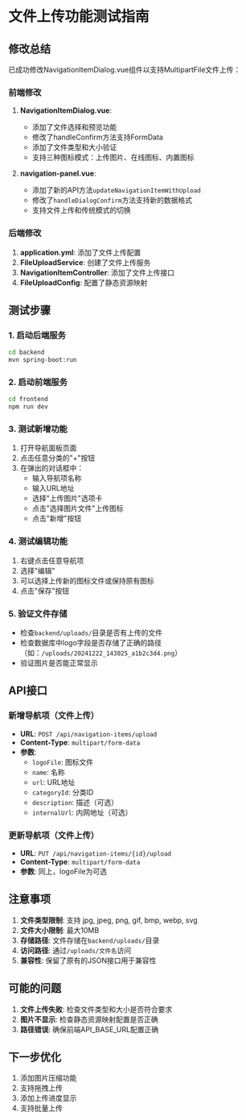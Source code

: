 # 文件上传功能测试指南

## 修改总结

已成功修改NavigationItemDialog.vue组件以支持MultipartFile文件上传：

### 前端修改
1. **NavigationItemDialog.vue**:
   - 添加了文件选择和预览功能
   - 修改了handleConfirm方法支持FormData
   - 添加了文件类型和大小验证
   - 支持三种图标模式：上传图片、在线图标、内置图标

2. **navigation-panel.vue**:
   - 添加了新的API方法`updateNavigationItemWithUpload`
   - 修改了`handleDialogConfirm`方法支持新的数据格式
   - 支持文件上传和传统模式的切换

### 后端修改
1. **application.yml**: 添加了文件上传配置
2. **FileUploadService**: 创建了文件上传服务
3. **NavigationItemController**: 添加了文件上传接口
4. **FileUploadConfig**: 配置了静态资源映射

## 测试步骤

### 1. 启动后端服务
```bash
cd backend
mvn spring-boot:run
```

### 2. 启动前端服务
```bash
cd frontend
npm run dev
```

### 3. 测试新增功能
1. 打开导航面板页面
2. 点击任意分类的"+"按钮
3. 在弹出的对话框中：
   - 输入导航项名称
   - 输入URL地址
   - 选择"上传图片"选项卡
   - 点击"选择图片文件"上传图标
   - 点击"新增"按钮

### 4. 测试编辑功能
1. 右键点击任意导航项
2. 选择"编辑"
3. 可以选择上传新的图标文件或保持原有图标
4. 点击"保存"按钮

### 5. 验证文件存储
- 检查`backend/uploads/`目录是否有上传的文件
- 检查数据库中logo字段是否存储了正确的路径（如：`/uploads/20241222_143025_a1b2c3d4.png`）
- 验证图片是否能正常显示

## API接口

### 新增导航项（文件上传）
- **URL**: `POST /api/navigation-items/upload`
- **Content-Type**: `multipart/form-data`
- **参数**:
  - `logoFile`: 图标文件
  - `name`: 名称
  - `url`: URL地址
  - `categoryId`: 分类ID
  - `description`: 描述（可选）
  - `internalUrl`: 内网地址（可选）

### 更新导航项（文件上传）
- **URL**: `PUT /api/navigation-items/{id}/upload`
- **Content-Type**: `multipart/form-data`
- **参数**: 同上，logoFile为可选

## 注意事项

1. **文件类型限制**: 支持 jpg, jpeg, png, gif, bmp, webp, svg
2. **文件大小限制**: 最大10MB
3. **存储路径**: 文件存储在`backend/uploads/`目录
4. **访问路径**: 通过`/uploads/文件名`访问
5. **兼容性**: 保留了原有的JSON接口用于兼容性

## 可能的问题

1. **文件上传失败**: 检查文件类型和大小是否符合要求
2. **图片不显示**: 检查静态资源映射配置是否正确
3. **路径错误**: 确保前端API_BASE_URL配置正确

## 下一步优化

1. 添加图片压缩功能
2. 支持拖拽上传
3. 添加上传进度显示
4. 支持批量上传
